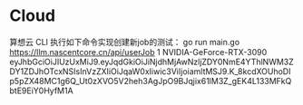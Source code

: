 # Cloud

算想云 CLI
执行如下命令实现创建新job的测试：
go run main.go https://llm.nascentcore.cn/api/userJob 1 NVIDIA-GeForce-RTX-3090 eyJhbGciOiJIUzUxMiJ9.eyJqdGkiOiJiNjdhMjAwNzljZDY0NmE4YThlNWM3ZDY1ZDJhOTcxNSIsInVzZXIiOiJqaW0xIiwic3ViIjoiamltMSJ9.K_8kcdXOUhoDIp5pZX48MC1g6Q_Ut0zXVO5V2heh3AgJpO9BJqjix61lM3Z_gEK4L133MFkQbtE9EiY0HyfM1A


